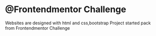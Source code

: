 #  @Frontendmentor Challenge
Websites are designed with html and css,bootstrap
Project started pack from  Frontendmentor Challenge
